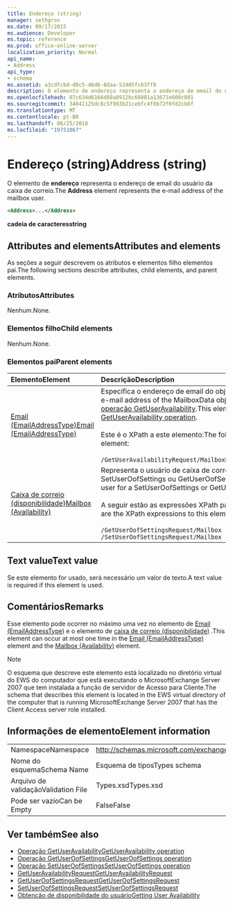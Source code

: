 ```yaml
---
title: Endereço (string)
manager: sethgros
ms.date: 09/17/2015
ms.audience: Developer
ms.topic: reference
ms.prod: office-online-server
localization_priority: Normal
api_name:
- Address
api_type:
- schema
ms.assetid: a3cdfcbd-d0c5-46d6-8daa-52405fc63ff0
description: O elemento de endereço representa o endereço de email do usuário da caixa de correio.
ms.openlocfilehash: 07c634d6166d88a8912bc66081a13671e600c801
ms.sourcegitcommit: 34041125dc8c5f993b21cebfc4f8b72f0fd2cb6f
ms.translationtype: MT
ms.contentlocale: pt-BR
ms.lasthandoff: 06/25/2018
ms.locfileid: "19751067"
---
```

# <a name="address-string"></a><span data-ttu-id="8ac54-103">Endereço (string)</span><span class="sxs-lookup"><span data-stu-id="8ac54-103">Address (string)</span></span>

<span data-ttu-id="8ac54-104">O elemento de **endereço** representa o endereço de email do usuário da caixa de correio.</span><span class="sxs-lookup"><span data-stu-id="8ac54-104">The **Address** element represents the e-mail address of the mailbox user.</span></span> 
  
```xml
<Address>...</Address>
```

 <span data-ttu-id="8ac54-105">**cadeia de caracteres**</span><span class="sxs-lookup"><span data-stu-id="8ac54-105">**string**</span></span>
## <a name="attributes-and-elements"></a><span data-ttu-id="8ac54-106">Attributes and elements</span><span class="sxs-lookup"><span data-stu-id="8ac54-106">Attributes and elements</span></span>

<span data-ttu-id="8ac54-107">As seções a seguir descrevem os atributos e elementos filho elementos pai.</span><span class="sxs-lookup"><span data-stu-id="8ac54-107">The following sections describe attributes, child elements, and parent elements.</span></span>
  
### <a name="attributes"></a><span data-ttu-id="8ac54-108">Atributos</span><span class="sxs-lookup"><span data-stu-id="8ac54-108">Attributes</span></span>

<span data-ttu-id="8ac54-109">Nenhum.</span><span class="sxs-lookup"><span data-stu-id="8ac54-109">None.</span></span>
  
### <a name="child-elements"></a><span data-ttu-id="8ac54-110">Elementos filho</span><span class="sxs-lookup"><span data-stu-id="8ac54-110">Child elements</span></span>

<span data-ttu-id="8ac54-111">Nenhum.</span><span class="sxs-lookup"><span data-stu-id="8ac54-111">None.</span></span>
  
### <a name="parent-elements"></a><span data-ttu-id="8ac54-112">Elementos pai</span><span class="sxs-lookup"><span data-stu-id="8ac54-112">Parent elements</span></span>

|<span data-ttu-id="8ac54-113">**Elemento**</span><span class="sxs-lookup"><span data-stu-id="8ac54-113">**Element**</span></span>|<span data-ttu-id="8ac54-114">**Descrição**</span><span class="sxs-lookup"><span data-stu-id="8ac54-114">**Description**</span></span>|
|:-----|:-----|
|[<span data-ttu-id="8ac54-115">Email (EmailAddressType)</span><span class="sxs-lookup"><span data-stu-id="8ac54-115">Email (EmailAddressType)</span></span>](email-emailaddresstype.md) <br/> |<span data-ttu-id="8ac54-116">Especifica o endereço de email do objeto MailboxData.</span><span class="sxs-lookup"><span data-stu-id="8ac54-116">Specifies the e-mail address of the MailboxData object.</span></span> <span data-ttu-id="8ac54-117">Este elemento é usado na [operação GetUserAvailability](getuseravailability-operation.md).</span><span class="sxs-lookup"><span data-stu-id="8ac54-117">This element is used in the [GetUserAvailability operation](getuseravailability-operation.md).</span></span><br/><br/> <span data-ttu-id="8ac54-118">Este é o XPath a este elemento:</span><span class="sxs-lookup"><span data-stu-id="8ac54-118">The following is the XPath to this element:</span></span><br/><br/>  `/GetUserAvailabilityRequest/MailboxDataArray/MailboxData[i]/Email` <br/> |
|[<span data-ttu-id="8ac54-119">Caixa de correio (disponibilidade)</span><span class="sxs-lookup"><span data-stu-id="8ac54-119">Mailbox (Availability)</span></span>](mailbox-availability.md) <br/> | <span data-ttu-id="8ac54-120">Representa o usuário de caixa de correio para uma solicitação SetUserOofSettings ou GetUserOofSettings.</span><span class="sxs-lookup"><span data-stu-id="8ac54-120">Represents the mailbox user for a SetUserOofSettings or GetUserOofSettings request.</span></span><br/><br/>  <span data-ttu-id="8ac54-121">A seguir estão as expressões XPath para esse elemento:</span><span class="sxs-lookup"><span data-stu-id="8ac54-121">The following are the XPath expressions to this element:</span></span><br/><br/>  `/GetUserOofSettingsRequest/Mailbox` <br/>  `/SetUserOofSettingsRequest/Mailbox` <br/> |
   
## <a name="text-value"></a><span data-ttu-id="8ac54-122">Text value</span><span class="sxs-lookup"><span data-stu-id="8ac54-122">Text value</span></span>

<span data-ttu-id="8ac54-123">Se este elemento for usado, será necessário um valor de texto.</span><span class="sxs-lookup"><span data-stu-id="8ac54-123">A text value is required if this element is used.</span></span>
  
## <a name="remarks"></a><span data-ttu-id="8ac54-124">Comentários</span><span class="sxs-lookup"><span data-stu-id="8ac54-124">Remarks</span></span>

<span data-ttu-id="8ac54-125">Esse elemento pode ocorrer no máximo uma vez no elemento de [Email (EmailAddressType)](email-emailaddresstype.md) e o elemento de [caixa de correio (disponibilidade)](mailbox-availability.md) .</span><span class="sxs-lookup"><span data-stu-id="8ac54-125">This element can occur at most one time in the [Email (EmailAddressType)](email-emailaddresstype.md) element and the [Mailbox (Availability)](mailbox-availability.md) element.</span></span> 
  
> [!NOTE]
> <span data-ttu-id="8ac54-126">O esquema que descreve este elemento está localizado no diretório virtual do EWS do computador que está executando o MicrosoftExchange Server 2007 que tem instalada a função de servidor de Acesso para Cliente.</span><span class="sxs-lookup"><span data-stu-id="8ac54-126">The schema that describes this element is located in the EWS virtual directory of the computer that is running MicrosoftExchange Server 2007 that has the Client Access server role installed.</span></span> 
  
## <a name="element-information"></a><span data-ttu-id="8ac54-127">Informações de elemento</span><span class="sxs-lookup"><span data-stu-id="8ac54-127">Element information</span></span>

|||
|:-----|:-----|
|<span data-ttu-id="8ac54-128">Namespace</span><span class="sxs-lookup"><span data-stu-id="8ac54-128">Namespace</span></span>  <br/> |http://schemas.microsoft.com/exchange/services/2006/types  <br/> |
|<span data-ttu-id="8ac54-129">Nome do esquema</span><span class="sxs-lookup"><span data-stu-id="8ac54-129">Schema Name</span></span>  <br/> |<span data-ttu-id="8ac54-130">Esquema de tipos</span><span class="sxs-lookup"><span data-stu-id="8ac54-130">Types schema</span></span>  <br/> |
|<span data-ttu-id="8ac54-131">Arquivo de validação</span><span class="sxs-lookup"><span data-stu-id="8ac54-131">Validation File</span></span>  <br/> |<span data-ttu-id="8ac54-132">Types.xsd</span><span class="sxs-lookup"><span data-stu-id="8ac54-132">Types.xsd</span></span>  <br/> |
|<span data-ttu-id="8ac54-133">Pode ser vazio</span><span class="sxs-lookup"><span data-stu-id="8ac54-133">Can be Empty</span></span>  <br/> |<span data-ttu-id="8ac54-134">False</span><span class="sxs-lookup"><span data-stu-id="8ac54-134">False</span></span>  <br/> |
   
## <a name="see-also"></a><span data-ttu-id="8ac54-135">Ver também</span><span class="sxs-lookup"><span data-stu-id="8ac54-135">See also</span></span>

- [<span data-ttu-id="8ac54-136">Operação GetUserAvailability</span><span class="sxs-lookup"><span data-stu-id="8ac54-136">GetUserAvailability operation</span></span>](getuseravailability-operation.md)
- [<span data-ttu-id="8ac54-137">Operação GetUserOofSettings</span><span class="sxs-lookup"><span data-stu-id="8ac54-137">GetUserOofSettings operation</span></span>](getuseroofsettings-operation.md)
- [<span data-ttu-id="8ac54-138">Operação SetUserOofSettings</span><span class="sxs-lookup"><span data-stu-id="8ac54-138">SetUserOofSettings operation</span></span>](setuseroofsettings-operation.md)
- [<span data-ttu-id="8ac54-139">GetUserAvailabilityRequest</span><span class="sxs-lookup"><span data-stu-id="8ac54-139">GetUserAvailabilityRequest</span></span>](getuseravailabilityrequest.md)
- [<span data-ttu-id="8ac54-140">GetUserOofSettingsRequest</span><span class="sxs-lookup"><span data-stu-id="8ac54-140">GetUserOofSettingsRequest</span></span>](getuseroofsettingsrequest.md)
- [<span data-ttu-id="8ac54-141">SetUserOofSettingsRequest</span><span class="sxs-lookup"><span data-stu-id="8ac54-141">SetUserOofSettingsRequest</span></span>](setuseroofsettingsrequest.md)
- [<span data-ttu-id="8ac54-142">Obtenção de disponibilidade do usuário</span><span class="sxs-lookup"><span data-stu-id="8ac54-142">Getting User Availability</span></span>](http://msdn.microsoft.com/library/d4133fcb-9b0f-4e6b-aadf-a389da83516a%28Office.15%29.aspx)

